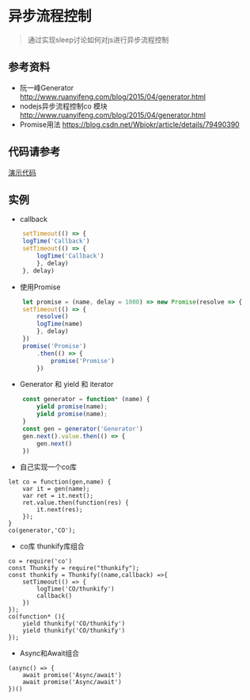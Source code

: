 # 异步流程控制
> 通过实现sleep讨论如何对js进行异步流程控制

## 参考资料
- 阮一峰Generator http://www.ruanyifeng.com/blog/2015/04/generator.html
- nodejs异步流程控制co 模块 http://www.ruanyifeng.com/blog/2015/04/generator.html
- Promise用法 https://blog.csdn.net/Wbiokr/article/details/79490390

## 代码请参考
[演示代码](../src/callback/index.js)

## 实例
- callback
```js
    setTimeout(() => {
    logTime('Callback')
    setTimeout(() => {
        logTime('Callback')
        }, delay)
    }, delay)
```

- 使用Promise
```js
    let promise = (name, delay = 1000) => new Promise(resolve => {
    setTimeout(() => {
        resolve()
        logTime(name)
        }, delay)
    })
    promise('Promise')
        .then(() => {
            promise('Promise')
        })
```
- Generator 和 yield 和 iterator
```js
    const generator = function* (name) {
        yield promise(name);
        yield promise(name);
    }
    const gen = generator('Generator')
    gen.next().value.then(() => {
        gen.next()
    })
```

- 自己实现一个co库
```JS
let co = function(gen,name) {
    var it = gen(name);
    var ret = it.next();
    ret.value.then(function(res) {
        it.next(res);
    });
}
co(generator,'CO');
```

- co库 thunkify库组合
```JS
co = require('co')
const Thunkify = require("thunkify");
const thunkify = Thunkify((name,callback) =>{
    setTimeout(() => {
        logTime('CO/thunkify')
        callback()
    })
});
co(function* (){
    yield thunkify('CO/thunkify')
    yield thunkify('CO/thunkify')
});
```

- Async和Await组合
```JS
(async() => {
    await promise('Async/await')
    await promise('Async/await')
})()
```